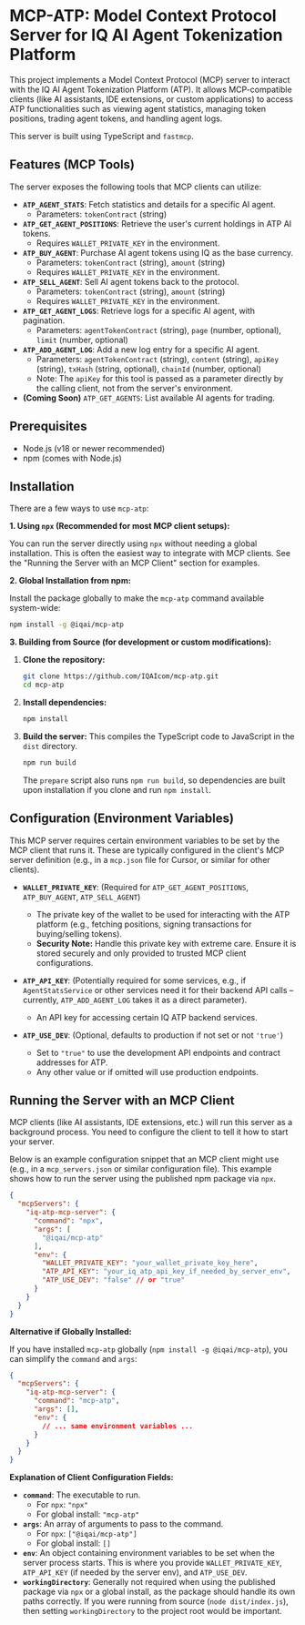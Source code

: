 # MCP-ATP: Model Context Protocol Server for IQ AI Agent Tokenization Platform

This project implements a Model Context Protocol (MCP) server to interact with the IQ AI Agent Tokenization Platform (ATP). It allows MCP-compatible clients (like AI assistants, IDE extensions, or custom applications) to access ATP functionalities such as viewing agent statistics, managing token positions, trading agent tokens, and handling agent logs.

This server is built using TypeScript and `fastmcp`.

## Features (MCP Tools)

The server exposes the following tools that MCP clients can utilize:

* **`ATP_AGENT_STATS`**: Fetch statistics and details for a specific AI agent.
  * Parameters: `tokenContract` (string)
* **`ATP_GET_AGENT_POSITIONS`**: Retrieve the user's current holdings in ATP AI tokens.
  * Requires `WALLET_PRIVATE_KEY` in the environment.
* **`ATP_BUY_AGENT`**: Purchase AI agent tokens using IQ as the base currency.
  * Parameters: `tokenContract` (string), `amount` (string)
  * Requires `WALLET_PRIVATE_KEY` in the environment.
* **`ATP_SELL_AGENT`**: Sell AI agent tokens back to the protocol.
  * Parameters: `tokenContract` (string), `amount` (string)
  * Requires `WALLET_PRIVATE_KEY` in the environment.
* **`ATP_GET_AGENT_LOGS`**: Retrieve logs for a specific AI agent, with pagination.
  * Parameters: `agentTokenContract` (string), `page` (number, optional), `limit` (number, optional)
* **`ATP_ADD_AGENT_LOG`**: Add a new log entry for a specific AI agent.
  * Parameters: `agentTokenContract` (string), `content` (string), `apiKey` (string), `txHash` (string, optional), `chainId` (number, optional)
  * Note: The `apiKey` for this tool is passed as a parameter directly by the calling client, not from the server's environment.
* **(Coming Soon)** `ATP_GET_AGENTS`: List available AI agents for trading.

## Prerequisites

* Node.js (v18 or newer recommended)
* npm (comes with Node.js)

## Installation

There are a few ways to use `mcp-atp`:

**1. Using `npx` (Recommended for most MCP client setups):**

   You can run the server directly using `npx` without needing a global installation. This is often the easiest way to integrate with MCP clients. See the "Running the Server with an MCP Client" section for examples.

**2. Global Installation from npm:**

   Install the package globally to make the `mcp-atp` command available system-wide:

   ```bash
   npm install -g @iqai/mcp-atp
   ```

**3. Building from Source (for development or custom modifications):**

   1. **Clone the repository:**

      ```bash
      git clone https://github.com/IQAIcom/mcp-atp.git
      cd mcp-atp
      ```

   2. **Install dependencies:**

      ```bash
      npm install
      ```

   3. **Build the server:**
      This compiles the TypeScript code to JavaScript in the `dist` directory.

      ```bash
      npm run build
      ```

      The `prepare` script also runs `npm run build`, so dependencies are built upon installation if you clone and run `npm install`.

## Configuration (Environment Variables)

This MCP server requires certain environment variables to be set by the MCP client that runs it. These are typically configured in the client's MCP server definition (e.g., in a `mcp.json` file for Cursor, or similar for other clients).

* **`WALLET_PRIVATE_KEY`**: (Required for `ATP_GET_AGENT_POSITIONS`, `ATP_BUY_AGENT`, `ATP_SELL_AGENT`)
  * The private key of the wallet to be used for interacting with the ATP platform (e.g., fetching positions, signing transactions for buying/selling tokens).
  * **Security Note:** Handle this private key with extreme care. Ensure it is stored securely and only provided to trusted MCP client configurations.

* **`ATP_API_KEY`**: (Potentially required for some services, e.g., if `AgentStatsService` or other services need it for their backend API calls – currently, `ATP_ADD_AGENT_LOG` takes it as a direct parameter).
  * An API key for accessing certain IQ ATP backend services.

* **`ATP_USE_DEV`**: (Optional, defaults to production if not set or not `'true'`)
  * Set to `"true"` to use the development API endpoints and contract addresses for ATP.
  * Any other value or if omitted will use production endpoints.

## Running the Server with an MCP Client

MCP clients (like AI assistants, IDE extensions, etc.) will run this server as a background process. You need to configure the client to tell it how to start your server.

Below is an example configuration snippet that an MCP client might use (e.g., in a `mcp_servers.json` or similar configuration file). This example shows how to run the server using the published npm package via `npx`.

```json
{
  "mcpServers": {
    "iq-atp-mcp-server": {
      "command": "npx",
      "args": [
        "@iqai/mcp-atp"
      ],
      "env": {
        "WALLET_PRIVATE_KEY": "your_wallet_private_key_here",
        "ATP_API_KEY": "your_iq_atp_api_key_if_needed_by_server_env",
        "ATP_USE_DEV": "false" // or "true"
      }
    }
  }
}
```

**Alternative if Globally Installed:**

If you have installed `mcp-atp` globally (`npm install -g @iqai/mcp-atp`), you can simplify the `command` and `args`:

```json
{
  "mcpServers": {
    "iq-atp-mcp-server": {
      "command": "mcp-atp",
      "args": [],
      "env": {
        // ... same environment variables ...
      }
    }
  }
}
```

**Explanation of Client Configuration Fields:**

* **`command`**: The executable to run.
  * For `npx`: `"npx"`
  * For global install: `"mcp-atp"`
* **`args`**: An array of arguments to pass to the command.
  * For `npx`: `["@iqai/mcp-atp"]`
  * For global install: `[]`
* **`env`**: An object containing environment variables to be set when the server process starts. This is where you provide `WALLET_PRIVATE_KEY`, `ATP_API_KEY` (if needed by the server env), and `ATP_USE_DEV`.
* **`workingDirectory`**: Generally not required when using the published package via `npx` or a global install, as the package should handle its own paths correctly. If you were running from source (`node dist/index.js`), then setting `workingDirectory` to the project root would be important.

